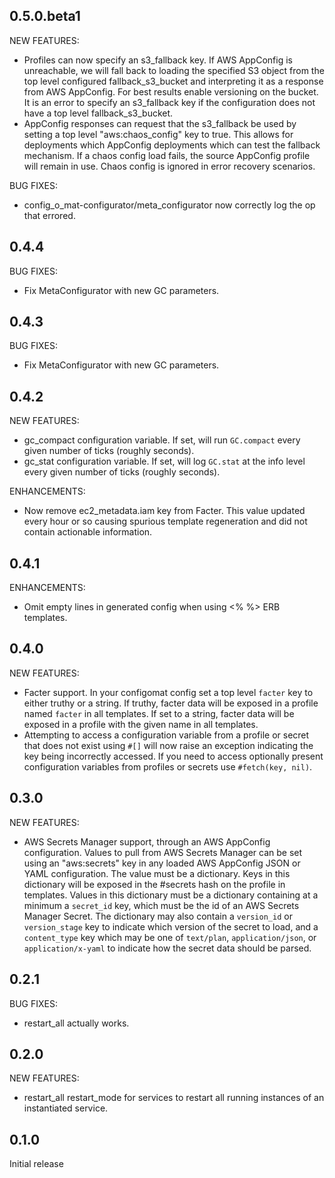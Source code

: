 ## 0.5.0.beta1

NEW FEATURES:

* Profiles can now specify an s3_fallback key. If AWS AppConfig is unreachable, we will fall back to loading the specified S3 object from the top level configured fallback_s3_bucket and interpreting it as a response from AWS AppConfig. For best results enable versioning on the bucket. It is an error to specify an s3_fallback key if the configuration does not have a top level fallback_s3_bucket.
* AppConfig responses can request that the s3_fallback be used by setting a top level "aws:chaos_config" key to true. This allows for deployments which AppConfig deployments which can test the fallback mechanism. If a chaos config load fails, the source AppConfig profile will remain in use. Chaos config is ignored in error recovery scenarios.

BUG FIXES:

* config_o_mat-configurator/meta_configurator now correctly log the op that errored.

## 0.4.4

BUG FIXES:

* Fix MetaConfigurator with new GC parameters.

## 0.4.3

BUG FIXES:

* Fix MetaConfigurator with new GC parameters.

## 0.4.2

NEW FEATURES:

* gc_compact configuration variable. If set, will run `GC.compact` every given number of ticks (roughly seconds).
* gc_stat configuration variable. If set, will log `GC.stat` at the info level every given number of ticks (roughly seconds).

ENHANCEMENTS:

* Now remove ec2_metadata.iam key from Facter. This value updated every hour or so causing spurious template regeneration and did not contain actionable information.

## 0.4.1

ENHANCEMENTS:

* Omit empty lines in generated config when using <% %> ERB templates.

## 0.4.0

NEW FEATURES:

* Facter support. In your configomat config set a top level `facter` key to either truthy or a string. If truthy, facter data will be exposed in a profile named `facter` in all templates. If set to a string, facter data will be exposed in a profile with the given name in all templates.
* Attempting to access a configuration variable from a profile or secret that does not exist using `#[]` will now raise an exception indicating the key being incorrectly accessed. If you need to access optionally present configuration variables from profiles or secrets use `#fetch(key, nil)`.

## 0.3.0

NEW FEATURES:

* AWS Secrets Manager support, through an AWS AppConfig configuration. Values to pull from AWS Secrets Manager can be set using an "aws:secrets" key in any loaded AWS AppConfig JSON or YAML configuration. The value must be a dictionary. Keys in this dictionary will be exposed in the #secrets hash on the profile in templates. Values in this dictionary must be a dictionary containing at a minimum a `secret_id` key, which must be the id of an AWS Secrets Manager Secret. The dictionary may also contain a `version_id` or `version_stage` key to indicate which version of the secret to load, and a `content_type` key which may be one of `text/plan`, `application/json`, or `application/x-yaml` to indicate how the secret data should be parsed.

## 0.2.1

BUG FIXES:

* restart_all actually works.

## 0.2.0

NEW FEATURES:

* restart_all restart_mode for services to restart all running instances of an instantiated service.

## 0.1.0

Initial release
